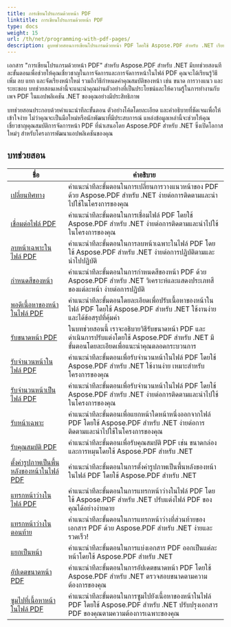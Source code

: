 ```yaml
---
title: การเขียนโปรแกรมด้วยหน้า PDF
linktitle: การเขียนโปรแกรมด้วยหน้า PDF
type: docs
weight: 15
url: /th/net/programming-with-pdf-pages/
description: ดูบทช่วยสอนการเขียนโปรแกรมด้วยหน้า PDF โดยใช้ Aspose.PDF สำหรับ .NET เรียนรู้วิธีจัดการและปรับแต่งหน้าของไฟล์ PDF
---
```

เอกสาร "การเขียนโปรแกรมด้วยหน้า PDF" สำหรับ Aspose.PDF สำหรับ .NET มีบทช่วยสอนทีละขั้นตอนเพื่อช่วยให้คุณเชี่ยวชาญในการจัดการและการจัดการหน้าในไฟล์ PDF คุณจะได้เรียนรู้วิธีเพิ่ม ลบ แยก และจัดเรียงหน้าใหม่ รวมถึงวิธีกำหนดค่าคุณสมบัติของหน้า เช่น ขนาด การวางแนว และระยะขอบ บทช่วยสอนเหล่านี้จะแนะนำคุณผ่านตัวอย่างที่เป็นประโยชน์และให้ความรู้ในการทำงานกับเพจ PDF ในแอปพลิเคชัน .NET ของคุณอย่างมีประสิทธิภาพ

บทช่วยสอนประกอบด้วยคำแนะนำทีละขั้นตอน ตัวอย่างโค้ดโดยละเอียด และคำอธิบายที่ชัดเจนเพื่อให้เข้าใจง่าย ไม่ว่าคุณจะเป็นมือใหม่หรือนักพัฒนาที่มีประสบการณ์ แหล่งข้อมูลเหล่านี้จะช่วยให้คุณเชี่ยวชาญคุณสมบัติการจัดการหน้า PDF ที่นำเสนอโดย Aspose.PDF สำหรับ .NET ซึ่งเปิดโอกาสใหม่ๆ สำหรับโครงการพัฒนาแอปพลิเคชันของคุณ

## บทช่วยสอน
| ชื่อ | คำอธิบาย |
| --- | --- | 
| [เปลี่ยนทิศทาง](./change-orientation/) | คำแนะนำทีละขั้นตอนในการเปลี่ยนการวางแนวหน้าของ PDF ด้วย Aspose.PDF สำหรับ .NET ง่ายต่อการติดตามและนำไปใช้ในโครงการของคุณ |  
| [เชื่อมต่อไฟล์ PDF](./concatenate-pdf-files/) | คำแนะนำทีละขั้นตอนในการเชื่อมไฟล์ PDF โดยใช้ Aspose.PDF สำหรับ .NET ง่ายต่อการติดตามและนำไปใช้ในโครงการของคุณ |  
| [ลบหน้าเฉพาะในไฟล์ PDF](./delete-particular-page/) | คำแนะนำทีละขั้นตอนในการลบหน้าเฉพาะในไฟล์ PDF โดยใช้ Aspose.PDF สำหรับ .NET ง่ายต่อการปฏิบัติตามและนำไปปฏิบัติ |  
| [กำหนดสีของหน้า](./determine-page-color/) | คำแนะนำทีละขั้นตอนในการกำหนดสีของหน้า PDF ด้วย Aspose.PDF สำหรับ .NET วิเคราะห์และแสดงประเภทสีของแต่ละหน้า ง่ายต่อการปฏิบัติ |  
| [พอดีเนื้อหาของหน้าในไฟล์ PDF](./fit-page-contents/) | คำแนะนำทีละขั้นตอนโดยละเอียดเพื่อปรับเนื้อหาของหน้าในไฟล์ PDF โดยใช้ Aspose.PDF สำหรับ .NET ใช้งานง่ายและได้ข้อสรุปที่คุ้มค่า |  
| [รับขนาดหน้า PDF](./get-dimensions/) | ในบทช่วยสอนนี้ เราจะอธิบายวิธีรับขนาดหน้า PDF และดำเนินการปรับแต่งโดยใช้ Aspose.PDF สำหรับ .NET มีขั้นตอนโดยละเอียดเพื่อแนะนำคุณตลอดกระบวนการ |  
| [รับจำนวนหน้าในไฟล์ PDF](./get-number-of-pages/) | คำแนะนำทีละขั้นตอนเพื่อรับจำนวนหน้าในไฟล์ PDF โดยใช้ Aspose.PDF สำหรับ .NET ใช้งานง่าย เหมาะสำหรับโครงการของคุณ |  
| [รับจำนวนหน้าเป็นไฟล์ PDF](./get-page-count/) | คำแนะนำทีละขั้นตอนเพื่อรับจำนวนหน้าในไฟล์ PDF โดยใช้ Aspose.PDF สำหรับ .NET ง่ายต่อการติดตามและนำไปใช้ในโครงการของคุณ |  
| [รับหน้าเฉพาะ](./get-particular-page/) | คำแนะนำทีละขั้นตอนเพื่อแยกหน้าใดหน้าหนึ่งออกจากไฟล์ PDF โดยใช้ Aspose.PDF สำหรับ .NET ง่ายต่อการติดตามและนำไปใช้ในโครงการของคุณ |  
| [รับคุณสมบัติ PDF](./get-properties/) | คำแนะนำทีละขั้นตอนเพื่อรับคุณสมบัติ PDF เช่น ขนาดกล่องและการหมุนโดยใช้ Aspose.PDF สำหรับ .NET |  
| [ตั้งค่ารูปภาพเป็นพื้นหลังของหน้าในไฟล์ PDF](./image-as-background/) | คำแนะนำทีละขั้นตอนในการตั้งค่ารูปภาพเป็นพื้นหลังของหน้าในไฟล์ PDF โดยใช้ Aspose.PDF สำหรับ .NET |  
| [แทรกหน้าว่างในไฟล์ PDF](./insert-empty-page/) | คำแนะนำทีละขั้นตอนในการแทรกหน้าว่างในไฟล์ PDF โดยใช้ Aspose.PDF สำหรับ .NET ปรับแต่งไฟล์ PDF ของคุณได้อย่างง่ายดาย |  
| [แทรกหน้าว่างในตอนท้าย](./insert-empty-page-at-end/) | คำแนะนำทีละขั้นตอนในการแทรกหน้าว่างที่ส่วนท้ายของเอกสาร PDF ด้วย Aspose.PDF สำหรับ .NET ง่ายและรวดเร็ว! |  
| [แยกเป็นหน้า](./split-to-pages/) | คำแนะนำทีละขั้นตอนในการแบ่งเอกสาร PDF ออกเป็นแต่ละหน้าโดยใช้ Aspose.PDF สำหรับ .NET |  
| [อัปเดตขนาดหน้า PDF](./update-dimensions/) | คำแนะนำทีละขั้นตอนในการอัปเดตขนาดหน้า PDF โดยใช้ Aspose.PDF สำหรับ .NET ตรวจสอบขนาดตามความต้องการของคุณ |  
| [ซูมไปที่เนื้อหาหน้าในไฟล์ PDF](./zoom-to-page-contents/) | คำแนะนำทีละขั้นตอนในการซูมไปยังเนื้อหาของหน้าในไฟล์ PDF โดยใช้ Aspose.PDF สำหรับ .NET ปรับปรุงเอกสาร PDF ของคุณตามความต้องการเฉพาะของคุณ |  